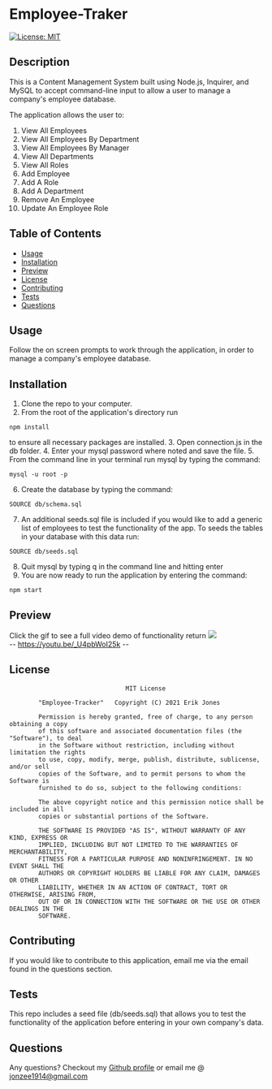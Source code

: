 # Employee-Traker

[![License: MIT](https://img.shields.io/badge/License-MIT-yellow.svg)](https://opensource.org/licenses/MIT)

## Description

This is a Content Management System built using Node.js, Inquirer, and MySQL to accept command-line input to allow a user to manage a company's employee database.

The application allows the user to:
1. View All Employees
2. View All Employees By Department
3. View All Employees By Manager
4. View All Departments
5. View All Roles
6. Add Employee
7. Add A Role
8. Add A Department
9. Remove An Employee
10. Update An Employee Role

## Table of Contents

* [Usage](#usage)
* [Installation](#installation)
* [Preview](#preview)
* [License](#license)
* [Contributing](#contributing)
* [Tests](#tests)
* [Questions](#questions)

## Usage

Follow the on screen prompts to work through the application, in order to manage a company's employee database.

## Installation

1. Clone the repo to your computer.
2. From the root of the application's directory run 
```shell
npm install
```
to ensure all necessary packages are installed.
3. Open connection.js in the db folder.
4. Enter your mysql password where noted and save the file.
5. From the command line in your terminal run mysql by typing the command:
```shell
mysql -u root -p
```
6. Create the database by typing the command:
```shell
SOURCE db/schema.sql
```
7. An additional seeds.sql file is included if you would like to add a generic list of employees to test the functionality of the app. To seeds the tables in your database with this data run:
```shell
SOURCE db/seeds.sql
```
8. Quit mysql by typing q in the command line and hitting enter
9. You are now ready to run the application by entering the command:
```shell
npm start
```

## Preview
Click the gif to see a full video demo of functionality  return
[![](https://github.com/Jonzee1914/Employee-Traker/blob/main/Employee-Tracker.gif?raw=true)](https://youtu.be/_U4pbWoI25k) <br />
-- https://youtu.be/_U4pbWoI25k --

## License

    								MIT License

    		"Employee-Tracker"   Copyright (C) 2021 Erik Jones

    		Permission is hereby granted, free of charge, to any person obtaining a copy
    		of this software and associated documentation files (the "Software"), to deal
    		in the Software without restriction, including without limitation the rights
    		to use, copy, modify, merge, publish, distribute, sublicense, and/or sell
    		copies of the Software, and to permit persons to whom the Software is
    		furnished to do so, subject to the following conditions:

    		The above copyright notice and this permission notice shall be included in all
    		copies or substantial portions of the Software.

    		THE SOFTWARE IS PROVIDED "AS IS", WITHOUT WARRANTY OF ANY KIND, EXPRESS OR
    		IMPLIED, INCLUDING BUT NOT LIMITED TO THE WARRANTIES OF MERCHANTABILITY,
    		FITNESS FOR A PARTICULAR PURPOSE AND NONINFRINGEMENT. IN NO EVENT SHALL THE
    		AUTHORS OR COPYRIGHT HOLDERS BE LIABLE FOR ANY CLAIM, DAMAGES OR OTHER
    		LIABILITY, WHETHER IN AN ACTION OF CONTRACT, TORT OR OTHERWISE, ARISING FROM,
    		OUT OF OR IN CONNECTION WITH THE SOFTWARE OR THE USE OR OTHER DEALINGS IN THE
    		SOFTWARE.

## Contributing

If you would like to contribute to this application, email me via the email found in the questions section.

## Tests

This repo includes a seed file (db/seeds.sql) that allows you to test the functionality of the application before entering in your own company's data.

## Questions

Any questions? Checkout my [Github profile](https://github.com/Jonzee1914) or email me @ [jonzee1914@gmail.com](mailto:jonzee1914@gmail.com)
